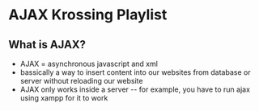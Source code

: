 # AJAX Krossing Playlist

## What is AJAX?

- AJAX = asynchronous javascript and xml
- bassically a way to insert content into our websites from database or server without reloading our website
- AJAX only works inside a server -- for example, you have to run ajax using xampp for it to work
